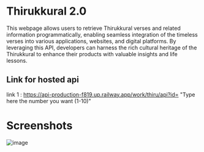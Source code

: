 
# Thirukkural 2.0

This webpage allows users to retrieve Thirukkural verses and related information programmatically, enabling seamless integration of the timeless verses into various applications, websites, and digital platforms. By leveraging this API, developers can harness the rich cultural heritage of the Thirukkural to enhance their products with valuable insights and life lessons. 


## Link for hosted api

link 1 : https://api-production-f819.up.railway.app/work/thiru/api?id= "Type here the number you want (1-10)"
# Screenshots

![image](https://github.com/SARANKUMAAR02/Thirukkural-2.0/assets/111904560/50e19682-4227-40da-96ca-d2df7cce7e2b)


